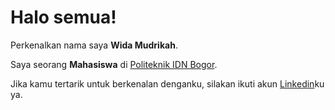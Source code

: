 # Halo semua! 

Perkenalkan nama saya **Wida Mudrikah**.<br>

Saya seorang **Mahasiswa** di [Politeknik IDN Bogor](https://idn.ac.id/).<br>

Jika kamu tertarik untuk berkenalan denganku, silakan ikuti akun [Linkedin](https://www.linkedin.com/in/wida-mudrikah/)ku ya.


<!--
**widamudrikah/widamudrikah** is a ✨ _special_ ✨ repository because its `README.md` (this file) appears on your GitHub profile.

Here are some ideas to get you started:

- 🔭 I’m currently working on ...
- 🌱 I’m currently learning ...
- 👯 I’m looking to collaborate on ...
- 🤔 I’m looking for help with ...
- 💬 Ask me about ...
- 📫 How to reach me: ...
- 😄 Pronouns: ...
- ⚡ Fun fact: ...
-->
